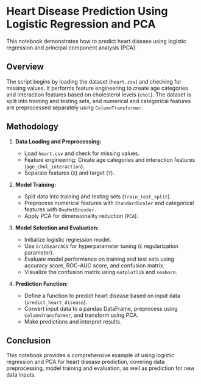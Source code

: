 # Heart Disease Prediction Using Logistic Regression and PCA

This notebook demonstrates how to predict heart disease using logistic regression and principal component analysis (PCA).

## Overview

The script begins by loading the dataset (`heart.csv`) and checking for missing values. It performs feature engineering to create age categories and interaction features based on cholesterol levels (`chol`). The dataset is split into training and testing sets, and numerical and categorical features are preprocessed separately using `ColumnTransformer`. 

## Methodology

1. **Data Loading and Preprocessing:**
   - Load `heart.csv` and check for missing values.
   - Feature engineering: Create age categories and interaction features (`age_chol_interaction`).
   - Separate features (`X`) and target (`Y`).

2. **Model Training:**
   - Split data into training and testing sets (`train_test_split`).
   - Preprocess numerical features with `StandardScaler` and categorical features with `OneHotEncoder`.
   - Apply PCA for dimensionality reduction (`PCA`).

3. **Model Selection and Evaluation:**
   - Initialize logistic regression model.
   - Use `GridSearchCV` for hyperparameter tuning (`C` regularization parameter).
   - Evaluate model performance on training and test sets using accuracy score, ROC-AUC score, and confusion matrix.
   - Visualize the confusion matrix using `matplotlib` and `seaborn`.

4. **Prediction Function:**
   - Define a function to predict heart disease based on input data (`predict_heart_disease`).
   - Convert input data to a pandas DataFrame, preprocess using `ColumnTransformer`, and transform using PCA.
   - Make predictions and interpret results.

## Conclusion

This notebook provides a comprehensive example of using logistic regression and PCA for heart disease prediction, covering data preprocessing, model training and evaluation, as well as prediction for new data inputs.

